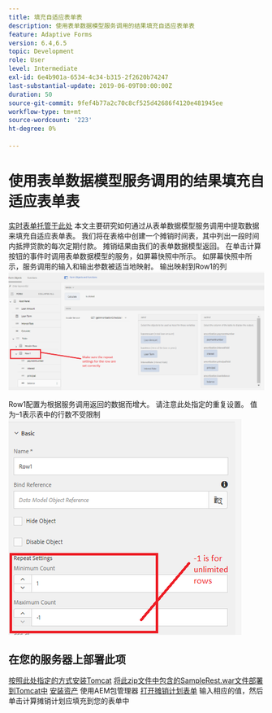 ```yaml
---
title: 填充自适应表单表
description: 使用表单数据模型服务调用的结果填充自适应表单表
feature: Adaptive Forms
version: 6.4,6.5
topic: Development
role: User
level: Intermediate
exl-id: 6e4b901a-6534-4c34-b315-2f2620b74247
last-substantial-update: 2019-06-09T00:00:00Z
duration: 50
source-git-commit: 9fef4b77a2c70c8cf525d42686f4120e481945ee
workflow-type: tm+mt
source-wordcount: '223'
ht-degree: 0%

---
```


# 使用表单数据模型服务调用的结果填充自适应表单表

[实时表单托管于此处](https://forms.enablementadobe.com/content/dam/formsanddocuments/amortization/jcr:content?wcmmode=disabled)
本文主要研究如何通过从表单数据模型服务调用中提取数据来填充自适应表单表。 我们将在表格中创建一个摊销时间表，其中列出一段时间内抵押贷款的每次定期付款。 摊销结果由我们的表单数据模型返回。 在单击计算按钮的事件时调用表单数据模型的服务，如屏幕快照中所示。 如屏幕快照中所示，服务调用的输入和输出参数被适当地映射。 输出映射到Row1的列
![clickevent](assets/amortization.PNG)

Row1配置为根据服务调用返回的数据而增大。 请注意此处指定的重复设置。 值为–1表示表中的行数不受限制
![Row1](assets/rowconfiguration.PNG)

## 在您的服务器上部署此项

[按照此处指定的方式安装Tomcat](/help/forms/ic-print-channel-tutorial/set-up-tomcat.md)
[将此zip文件中包含的SampleRest.war文件部署到Tomcat中](assets/sample-rest.zip)
[安装资产](assets/amortizationschedule.zip) 使用AEM包管理器
[打开摊销计划表单](http://localhost:4502/content/dam/formsanddocuments/amortization/jcr:content?wcmmode=disabled)
输入相应的值，然后单击计算摊销计划应填充到您的表单中
